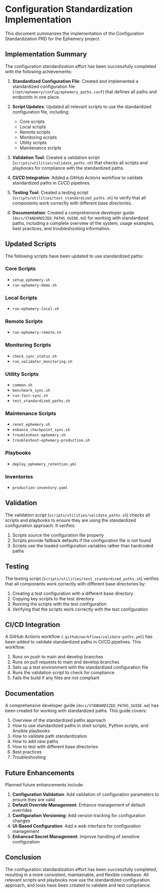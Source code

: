 # Configuration Standardization Implementation

This document summarizes the implementation of the Configuration Standardization PRD for the Ephemery project.

## Implementation Summary

The configuration standardization effort has been successfully completed with the following achievements:

1. **Standardized Configuration File**: Created and implemented a standardized configuration file (`/opt/ephemery/config/ephemery_paths.conf`) that defines all paths and endpoints in one place.

2. **Script Updates**: Updated all relevant scripts to use the standardized configuration file, including:
   - Core scripts
   - Local scripts
   - Remote scripts
   - Monitoring scripts
   - Utility scripts
   - Maintenance scripts

3. **Validation Tool**: Created a validation script (`scripts/utilities/validate_paths.sh`) that checks all scripts and playbooks for compliance with the standardized paths.

4. **CI/CD Integration**: Added a GitHub Actions workflow to validate standardized paths in CI/CD pipelines.

5. **Testing Tool**: Created a testing script (`scripts/utilities/test_standardized_paths.sh`) to verify that all components work correctly with different base directories.

6. **Documentation**: Created a comprehensive developer guide (`docs/STANDARDIZED_PATHS_GUIDE.md`) for working with standardized paths, including a complete overview of the system, usage examples, best practices, and troubleshooting information.

## Updated Scripts

The following scripts have been updated to use standardized paths:

### Core Scripts
- `setup_ephemery.sh`
- `run-ephemery-demo.sh`

### Local Scripts
- `run-ephemery-local.sh`

### Remote Scripts
- `run-ephemery-remote.sh`

### Monitoring Scripts
- `check_sync_status.sh`
- `run_validator_monitoring.sh`

### Utility Scripts
- `common.sh`
- `benchmark_sync.sh`
- `run-fast-sync.sh`
- `test_standardized_paths.sh`

### Maintenance Scripts
- `reset_ephemery.sh`
- `enhance_checkpoint_sync.sh`
- `troubleshoot-ephemery.sh`
- `troubleshoot-ephemery-production.sh`

### Playbooks
- `deploy_ephemery_retention.yml`

### Inventories
- `production-inventory.yaml`

## Validation

The validation script (`scripts/utilities/validate_paths.sh`) checks all scripts and playbooks to ensure they are using the standardized configuration approach. It verifies:

1. Scripts source the configuration file properly
2. Scripts provide fallback defaults if the configuration file is not found
3. Scripts use the loaded configuration variables rather than hardcoded paths

## Testing

The testing script (`scripts/utilities/test_standardized_paths.sh`) verifies that all components work correctly with different base directories by:

1. Creating a test configuration with a different base directory
2. Copying key scripts to the test directory
3. Running the scripts with the test configuration
4. Verifying that the scripts work correctly with the test configuration

## CI/CD Integration

A GitHub Actions workflow (`.github/workflows/validate-paths.yml`) has been added to validate standardized paths in CI/CD pipelines. This workflow:

1. Runs on push to main and develop branches
2. Runs on pull requests to main and develop branches
3. Sets up a test environment with the standardized configuration file
4. Runs the validation script to check for compliance
5. Fails the build if any files are not compliant

## Documentation

A comprehensive developer guide (`docs/STANDARDIZED_PATHS_GUIDE.md`) has been created for working with standardized paths. This guide covers:

1. Overview of the standardized paths approach
2. How to use standardized paths in shell scripts, Python scripts, and Ansible playbooks
3. How to validate path standardization
4. How to add new paths
5. How to test with different base directories
6. Best practices
7. Troubleshooting

## Future Enhancements

Planned future enhancements include:

1. **Configuration Validation**: Add validation of configuration parameters to ensure they are valid
2. **Default Override Management**: Enhance management of default overrides
3. **Configuration Versioning**: Add version tracking for configuration changes
4. **UI-Based Configuration**: Add a web interface for configuration management
5. **Enhanced Secret Management**: Improve handling of sensitive configuration

## Conclusion

The configuration standardization effort has been successfully completed, resulting in a more consistent, maintainable, and flexible codebase. All relevant scripts and playbooks now use the standardized configuration approach, and tools have been created to validate and test compliance.
